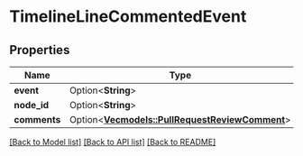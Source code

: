 # TimelineLineCommentedEvent

## Properties

Name | Type | Description | Notes
------------ | ------------- | ------------- | -------------
**event** | Option<**String**> |  | [optional]
**node_id** | Option<**String**> |  | [optional]
**comments** | Option<[**Vec<models::PullRequestReviewComment>**](pull-request-review-comment.md)> |  | [optional]

[[Back to Model list]](../README.md#documentation-for-models) [[Back to API list]](../README.md#documentation-for-api-endpoints) [[Back to README]](../README.md)


